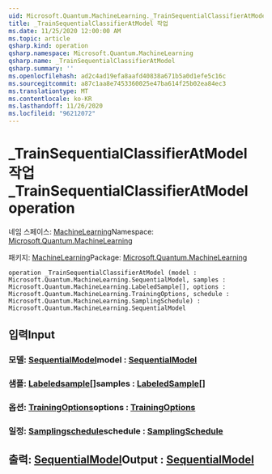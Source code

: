 ```yaml
---
uid: Microsoft.Quantum.MachineLearning._TrainSequentialClassifierAtModel
title: _TrainSequentialClassifierAtModel 작업
ms.date: 11/25/2020 12:00:00 AM
ms.topic: article
qsharp.kind: operation
qsharp.namespace: Microsoft.Quantum.MachineLearning
qsharp.name: _TrainSequentialClassifierAtModel
qsharp.summary: ''
ms.openlocfilehash: ad2c4ad19efa8aafd40838a671b5a0d1efe5c16c
ms.sourcegitcommit: a87c1aa8e7453360025e47ba614f25b02ea84ec3
ms.translationtype: MT
ms.contentlocale: ko-KR
ms.lasthandoff: 11/26/2020
ms.locfileid: "96212072"
---
```

# <a name="_trainsequentialclassifieratmodel-operation"></a><span data-ttu-id="17b01-102">_TrainSequentialClassifierAtModel 작업</span><span class="sxs-lookup"><span data-stu-id="17b01-102">_TrainSequentialClassifierAtModel operation</span></span>

<span data-ttu-id="17b01-103">네임 스페이스: [MachineLearning](xref:Microsoft.Quantum.MachineLearning)</span><span class="sxs-lookup"><span data-stu-id="17b01-103">Namespace: [Microsoft.Quantum.MachineLearning](xref:Microsoft.Quantum.MachineLearning)</span></span>

<span data-ttu-id="17b01-104">패키지: [MachineLearning](https://nuget.org/packages/Microsoft.Quantum.MachineLearning)</span><span class="sxs-lookup"><span data-stu-id="17b01-104">Package: [Microsoft.Quantum.MachineLearning](https://nuget.org/packages/Microsoft.Quantum.MachineLearning)</span></span>




```qsharp
operation _TrainSequentialClassifierAtModel (model : Microsoft.Quantum.MachineLearning.SequentialModel, samples : Microsoft.Quantum.MachineLearning.LabeledSample[], options : Microsoft.Quantum.MachineLearning.TrainingOptions, schedule : Microsoft.Quantum.MachineLearning.SamplingSchedule) : Microsoft.Quantum.MachineLearning.SequentialModel
```


## <a name="input"></a><span data-ttu-id="17b01-105">입력</span><span class="sxs-lookup"><span data-stu-id="17b01-105">Input</span></span>

### <a name="model--sequentialmodel"></a><span data-ttu-id="17b01-106">모델: [SequentialModel](xref:Microsoft.Quantum.MachineLearning.SequentialModel)</span><span class="sxs-lookup"><span data-stu-id="17b01-106">model : [SequentialModel](xref:Microsoft.Quantum.MachineLearning.SequentialModel)</span></span>




### <a name="samples--labeledsample"></a><span data-ttu-id="17b01-107">샘플: [Labeledsample](xref:Microsoft.Quantum.MachineLearning.LabeledSample)[]</span><span class="sxs-lookup"><span data-stu-id="17b01-107">samples : [LabeledSample](xref:Microsoft.Quantum.MachineLearning.LabeledSample)[]</span></span>




### <a name="options--trainingoptions"></a><span data-ttu-id="17b01-108">옵션: [TrainingOptions](xref:Microsoft.Quantum.MachineLearning.TrainingOptions)</span><span class="sxs-lookup"><span data-stu-id="17b01-108">options : [TrainingOptions](xref:Microsoft.Quantum.MachineLearning.TrainingOptions)</span></span>




### <a name="schedule--samplingschedule"></a><span data-ttu-id="17b01-109">일정: [Samplingschedule](xref:Microsoft.Quantum.MachineLearning.SamplingSchedule)</span><span class="sxs-lookup"><span data-stu-id="17b01-109">schedule : [SamplingSchedule](xref:Microsoft.Quantum.MachineLearning.SamplingSchedule)</span></span>





## <a name="output--sequentialmodel"></a><span data-ttu-id="17b01-110">출력: [SequentialModel](xref:Microsoft.Quantum.MachineLearning.SequentialModel)</span><span class="sxs-lookup"><span data-stu-id="17b01-110">Output : [SequentialModel](xref:Microsoft.Quantum.MachineLearning.SequentialModel)</span></span>

